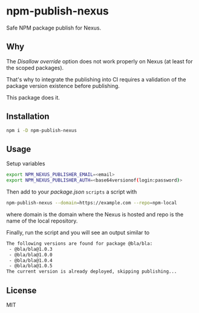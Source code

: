 # npm-publish-nexus

Safe NPM package publish for Nexus.

## Why

The *Disallow override* option does not work properly on Nexus (at least for the scoped packages). 

That's why to integrate the publishing into CI requires a validation of the package version existence before publishing.

This package does it.

## Installation

```bash
npm i -D npm-publish-nexus
``` 

## Usage

Setup variables

```bash
export NPM_NEXUS_PUBLISHER_EMAIL=<email>
export NPM_NEXUS_PUBLISHER_AUTH=<base64versionof(login:password)>
```

Then add to your *package.json* `scripts` a script with

```bash
npm-publish-nexus --domain=https://example.com --repo=npm-local
```

where domain is the domain where the Nexus is hosted and repo is the name of the local repository.

Finally, run the script and you will see an output similar to

```bash
The following versions are found for package @bla/bla:
 - @bla/bla@1.0.3
 - @bla/bla@1.0.0
 - @bla/bla@1.0.4
 - @bla/bla@1.0.5
The current version is already deployed, skipping publishing...
```

## License

MIT

